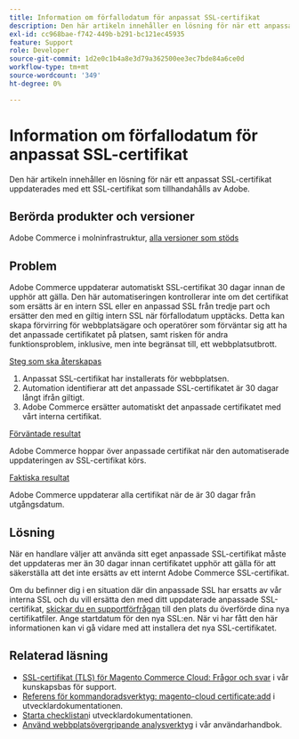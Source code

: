 ```yaml
---
title: Information om förfallodatum för anpassat SSL-certifikat
description: Den här artikeln innehåller en lösning för när ett anpassat SSL-certifikat uppdaterades med ett SSL-certifikat som tillhandahålls av Adobe.
exl-id: cc968bae-f742-449b-b291-bc121ec45935
feature: Support
role: Developer
source-git-commit: 1d2e0c1b4a8e3d79a362500ee3ec7bde84a6ce0d
workflow-type: tm+mt
source-wordcount: '349'
ht-degree: 0%

---
```


# Information om förfallodatum för anpassat SSL-certifikat

Den här artikeln innehåller en lösning för när ett anpassat SSL-certifikat uppdaterades med ett SSL-certifikat som tillhandahålls av Adobe.

## Berörda produkter och versioner

Adobe Commerce i molninfrastruktur, [alla versioner som stöds](https://magento.com/sites/default/files/magento-software-lifecycle-policy.pdf)

## Problem

Adobe Commerce uppdaterar automatiskt SSL-certifikat 30 dagar innan de upphör att gälla. Den här automatiseringen kontrollerar inte om det certifikat som ersätts är en intern SSL eller en anpassad SSL från tredje part och ersätter den med en giltig intern SSL när förfallodatum upptäcks. Detta kan skapa förvirring för webbplatsägare och operatörer som förväntar sig att ha det anpassade certifikatet på platsen, samt risken för andra funktionsproblem, inklusive, men inte begränsat till, ett webbplatsutbrott.

<u>Steg som ska återskapas</u>

1. Anpassat SSL-certifikat har installerats för webbplatsen.
1. Automation identifierar att det anpassade SSL-certifikatet är 30 dagar långt ifrån giltigt.
1. Adobe Commerce ersätter automatiskt det anpassade certifikatet med vårt interna certifikat.

<u>Förväntade resultat</u>

Adobe Commerce hoppar över anpassade certifikat när den automatiserade uppdateringen av SSL-certifikat körs.

<u>Faktiska resultat</u>

Adobe Commerce uppdaterar alla certifikat när de är 30 dagar från utgångsdatum.

## Lösning

När en handlare väljer att använda sitt eget anpassade SSL-certifikat måste det uppdateras mer än 30 dagar innan certifikatet upphör att gälla för att säkerställa att det inte ersätts av ett internt Adobe Commerce SSL-certifikat.

Om du befinner dig i en situation där din anpassade SSL har ersatts av vår interna SSL och du vill ersätta den med ditt uppdaterade anpassade SSL-certifikat, [skickar du en supportförfrågan](/help/help-center-guide/help-center/magento-help-center-user-guide.md#submit-ticket) till den plats du överförde dina nya certifikatfiler. Ange startdatum för den nya SSL:en. När vi har fått den här informationen kan vi gå vidare med att installera det nya SSL-certifikatet.

## Relaterad läsning

* [SSL-certifikat (TLS) för Magento Commerce Cloud: Frågor och svar](/help/how-to/general/ssl-tls-certificates-for-magento-commerce-cloud-faq.md) i vår kunskapsbas för support.
* [Referens för kommandoradsverktyg: magento-cloud certificate:add](https://devdocs.magento.com/guides/v2.4/reference/cli/magento-cloud.html#certificateadd) i utvecklardokumentationen.
* [Starta checklistan](https://devdocs.magento.com/cloud/live/site-launch-checklist.html)i utvecklardokumentationen.
* [Använd webbplatsövergripande analysverktyg](https://docs.magento.com/user-guide/reports/site-wide-analysis-tool.html#step-2-access-site-wide-analysis-tool) i vår användarhandbok.
